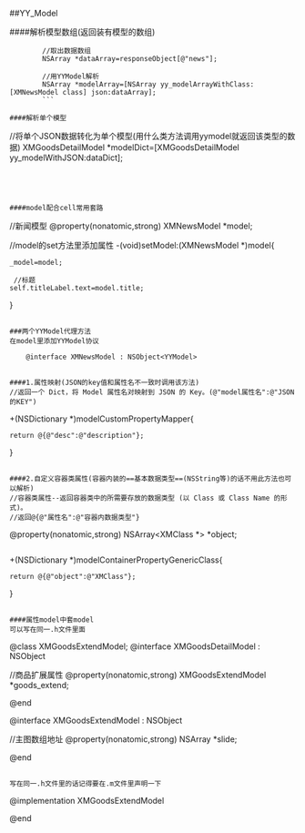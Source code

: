 ##YY_Model

####解析模型数组(返回装有模型的数组)
```
		//取出数据数组
        NSArray *dataArray=responseObject[@"news"];

        //用YYModel解析
        NSArray *modelArray=[NSArray yy_modelArrayWithClass:[XMNewsModel class] json:dataArray];
        ```

####解析单个模型
```
//将单个JSON数据转化为单个模型(用什么类方法调用yymodel就返回该类型的数据)
        XMGoodsDetailModel *modelDict=[XMGoodsDetailModel yy_modelWithJSON:dataDict];

```



   
####model配合cell常用套路
   ```
   //新闻模型
@property(nonatomic,strong) XMNewsModel *model;

//model的set方法里添加属性
-(void)setModel:(XMNewsModel *)model{

	_model=model;
	
     //标题
    self.titleLabel.text=model.title;

}
```

###两个YYModel代理方法
在model里添加YYModel协议
```
        @interface XMNewsModel : NSObject<YYModel>
   ```

####1.属性映射(JSON的key值和属性名不一致时调用该方法)
//返回一个 Dict，将 Model 属性名对映射到 JSON 的 Key。(@"model属性名":@"JSON的KEY")
```
+(NSDictionary *)modelCustomPropertyMapper{
    
    
    return @{@"desc":@"description"};
}
```

####2.自定义容器类属性(容器内装的==基本数据类型==(NSString等)的话不用此方法也可以解析)
//容器类属性--返回容器类中的所需要存放的数据类型 (以 Class 或 Class Name 的形式)。
//返回@{@"属性名":@"容器内数据类型"}

```
@property(nonatomic,strong) NSArray<XMClass *> *object;
```

```
+(NSDictionary *)modelContainerPropertyGenericClass{
    
    return @{@"object":@"XMClass"};
}
```

####属性model中套model
可以写在同一.h文件里面
```
@class XMGoodsExtendModel;
@interface XMGoodsDetailModel : NSObject<YYModel>

//商品扩展属性
@property(nonatomic,strong) XMGoodsExtendModel *goods_extend;

@end

@interface XMGoodsExtendModel : NSObject<YYModel>

//主图数组地址
@property(nonatomic,strong) NSArray *slide;

@end
```

写在同一.h文件里的话记得要在.m文件里声明一下
```
@implementation XMGoodsExtendModel


@end
```
